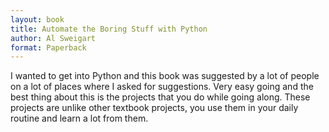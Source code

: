 ```yaml
---
layout: book
title: Automate the Boring Stuff with Python
author: Al Sweigart
format: Paperback
---
```


I wanted to get into Python and this book was suggested by a lot of people on a lot of places where I asked for suggestions. Very easy going and the best thing about this is the projects that you do while going along. These projects are unlike other textbook projects, you use them in your daily routine and learn a lot from them.
